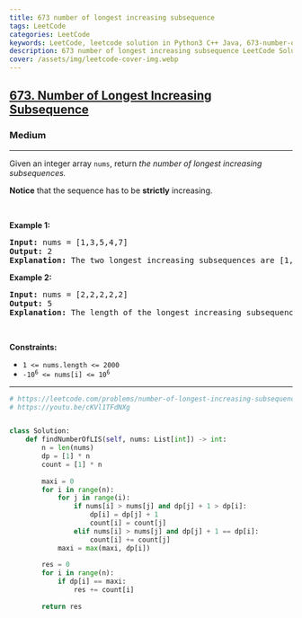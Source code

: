 ```yaml
---
title: 673 number of longest increasing subsequence
tags: LeetCode
categories: LeetCode
keywords: LeetCode, leetcode solution in Python3 C++ Java, 673-number-of-longest-increasing-subsequence solution
description: 673 number of longest increasing subsequence LeetCode Solution Explained
cover: /assets/img/leetcode-cover-img.webp
---
```



<h2><a href="https://leetcode.com/problems/number-of-longest-increasing-subsequence/">673. Number of Longest Increasing Subsequence</a></h2><h3>Medium</h3><hr><div><p>Given an integer array&nbsp;<code>nums</code>, return <em>the number of longest increasing subsequences.</em></p>

<p><strong>Notice</strong> that the sequence has to be <strong>strictly</strong> increasing.</p>

<p>&nbsp;</p>
<p><strong>Example 1:</strong></p>

<pre><strong>Input:</strong> nums = [1,3,5,4,7]
<strong>Output:</strong> 2
<strong>Explanation:</strong> The two longest increasing subsequences are [1, 3, 4, 7] and [1, 3, 5, 7].
</pre>

<p><strong>Example 2:</strong></p>

<pre><strong>Input:</strong> nums = [2,2,2,2,2]
<strong>Output:</strong> 5
<strong>Explanation:</strong> The length of the longest increasing subsequence is 1, and there are 5 increasing subsequences of length 1, so output 5.
</pre>

<p>&nbsp;</p>
<p><strong>Constraints:</strong></p>

<ul>
	<li><code>1 &lt;= nums.length &lt;= 2000</code></li>
	<li><code>-10<sup>6</sup> &lt;= nums[i] &lt;= 10<sup>6</sup></code></li>
</ul>
</div>

---




```python
# https://leetcode.com/problems/number-of-longest-increasing-subsequence/
# https://youtu.be/cKVl1TFdNXg


class Solution:
    def findNumberOfLIS(self, nums: List[int]) -> int:
        n = len(nums)
        dp = [1] * n
        count = [1] * n
        
        maxi = 0
        for i in range(n):
            for j in range(i):
                if nums[i] > nums[j] and dp[j] + 1 > dp[i]:
                    dp[i] = dp[j] + 1
                    count[i] = count[j]
                elif nums[i] > nums[j] and dp[j] + 1 == dp[i]:
                    count[i] += count[j]
            maxi = max(maxi, dp[i])
            
        res = 0
        for i in range(n):
            if dp[i] == maxi:
                res += count[i]
        
        return res
    
    
    
    
    
```
